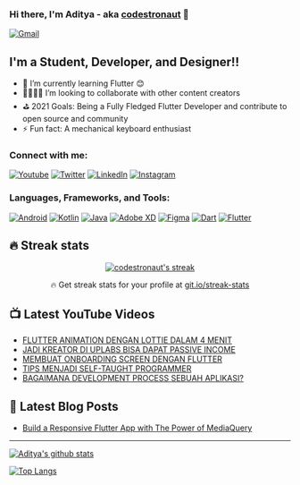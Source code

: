 ### Hi there, I'm Aditya - aka [codestronaut][website] 👋

[<img alt="Gmail" src="https://img.shields.io/badge/hello.adityarohman@gmail.com-D14836?style=for-the-badge&logo=gmail&logoColor=white" />][email]

## I'm a Student, Developer, and Designer!!

- 🌱 I’m currently learning Flutter 😊
- 👨‍💻👩‍💻 I’m looking to collaborate with other content creators
- ⛳️ 2021 Goals: Being a Fully Fledged Flutter Developer and contribute to open source and community
- ⚡ Fun fact: A mechanical keyboard enthusiast


### Connect with me:
[<img alt="Youtube" src="https://img.shields.io/youtube/channel/subscribers/UCkneuRboNnrK25dEDwIVPAw?label=Subscribers%20&logo=Youtube&style=flat-square"/>][youtube]
[<img alt="Twitter" src="https://img.shields.io/badge/codestronaut1%20-%231DA1F2.svg?&style=for-the-badge&logo=Twitter&logoColor=white"/>][twitter]
[<img alt="LinkedIn" src="https://img.shields.io/badge/aditya rohman%20-%230077B5.svg?&style=for-the-badge&logo=linkedin&logoColor=white"/>][linkedin]
[<img alt="Instagram" src="https://img.shields.io/badge/adityaa.r__%20-%23E4405F.svg?&style=for-the-badge&logo=Instagram&logoColor=white"/>][instagram]

### Languages, Frameworks, and Tools:

[<img alt="Android" src="https://img.shields.io/badge/Android-3DDC84?style=for-the-badge&logo=android&logoColor=white" />][android]
[<img alt="Kotlin" src="https://img.shields.io/badge/kotlin-%230095D5.svg?&style=for-the-badge&logo=kotlin&logoColor=white"/>][kotlin]
[<img alt="Java" src="https://img.shields.io/badge/java-%23ED8B00.svg?&style=for-the-badge&logo=java&logoColor=white"/>][java]
[<img alt="Adobe XD" src="https://img.shields.io/badge/adobe%20xd%20-%23FF26BE.svg?&style=for-the-badge&logo=adobe%20xd&logoColor=white"/>][adobexd]
[<img alt="Figma" src="https://img.shields.io/badge/figma%20-%23F24E1E.svg?&style=for-the-badge&logo=figma&logoColor=white"/>][figma]
[<img alt="Dart" src="https://img.shields.io/badge/dart-%230175C2.svg?&style=for-the-badge&logo=dart&logoColor=white"/>][dart]
[<img alt="Flutter" src="https://img.shields.io/badge/Flutter%20-%2302569B.svg?&style=for-the-badge&logo=Flutter&logoColor=white" />][flutter]

## 🔥 Streak stats

<!-- GitHub Readme Streak Stats - https://github.com/DenverCoder1/github-readme-streak-stats -->
<p align="center">
  <a href="https://github.com/DenverCoder1/github-readme-streak-stats">
    <img title="🔥 Get streak stats for your profile at git.io/streak-stats" alt="codestronaut's streak" src="https://github-readme-streak-stats.herokuapp.com/?user=codestronaut&theme=monokai-metallian&hide_border=true"/>
  </a>
  <p align="center">🔥 Get streak stats for your profile at <a href="https://git.io/streak-stats">git.io/streak-stats</a></p>
</p>

## 📺 Latest YouTube Videos

<!-- YOUTUBE:START -->
- [FLUTTER ANIMATION DENGAN LOTTIE DALAM 4 MENIT](https://www.youtube.com/watch?v=UXastl8wNW4)
- [JADI KREATOR DI UPLABS BISA DAPAT PASSIVE INCOME](https://www.youtube.com/watch?v=gTNblAf15E0)
- [MEMBUAT ONBOARDING SCREEN DENGAN FLUTTER](https://www.youtube.com/watch?v=0G1i1Xb4L2E)
- [TIPS MENJADI SELF-TAUGHT PROGRAMMER](https://www.youtube.com/watch?v=PcdBe0IPpQg)
- [BAGAIMANA DEVELOPMENT PROCESS SEBUAH APLIKASI?](https://www.youtube.com/watch?v=yzwWRteUfaM)
<!-- YOUTUBE:END -->

## 📒 Latest Blog Posts

<!-- BLOG-POST-LIST:START -->
- [Build a Responsive Flutter App with The Power of MediaQuery](https://nightlydev.medium.com/build-a-responsive-flutter-app-with-the-power-of-mediaquery-5188c3fca9c4?source=rss-8f67b6db7256------2)
<!-- BLOG-POST-LIST:END -->

---

[![Aditya's github stats](https://github-readme-stats.vercel.app/api?username=codestronaut&show_icons=true&theme=blueberry)](https://github.com/anuraghazra/github-readme-stats)

[![Top Langs](https://github-readme-stats.vercel.app/api/top-langs/?username=codestronaut&layout=compact&theme=blueberry)](https://github.com/anuraghazra/github-readme-stats)

[website]: https://codestronaut.github.io
[twitter]: https://twitter.com/codestronaut1
[youtube]: https://www.youtube.com/channel/UCkneuRboNnrK25dEDwIVPAw
[instagram]: https://www.instagram.com/adityaa.r__
[linkedin]: https://www.linkedin.com/in/aditya-rohman-198299186
[tipsplaylist]: https://www.youtube.com/playlist?list=PL7fkRVRcqd3mwovrYCSQQtBY0hhjGadGx
[codewarsplaylist]: https://www.youtube.com/playlist?list=PL7fkRVRcqd3lN-9RmNUyikC5MSm0rlE86
[android]: https://developer.android.com
[adobexd]: https://www.adobe.com/products/xd.html
[figma]: https://www.figma.com
[dart]: https://dart.dev
[flutter]: https://flutter.dev
[kotlin]: https://kotlinlang.org
[java]: https://www.oracle.com/java/technologies/javase-downloads.html
[email]: mailto:hello.adityarohman@gmail.com
